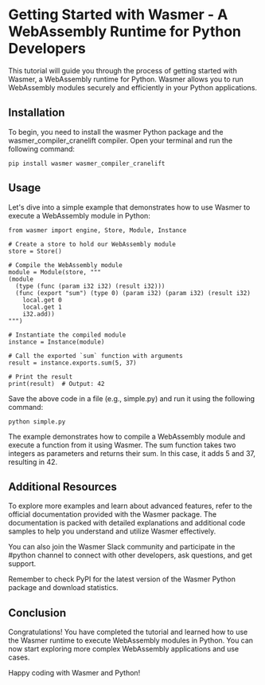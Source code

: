 
# Getting Started with Wasmer - A WebAssembly Runtime for Python Developers

This tutorial will guide you through the process of getting started with Wasmer, a WebAssembly runtime for Python. Wasmer allows you to run WebAssembly modules securely and efficiently in your Python applications.

## Installation

To begin, you need to install the wasmer Python package and the wasmer_compiler_cranelift compiler. Open your terminal and run the following command:

```
pip install wasmer wasmer_compiler_cranelift
```

## Usage

Let's dive into a simple example that demonstrates how to use Wasmer to execute a WebAssembly module in Python:

```
from wasmer import engine, Store, Module, Instance

# Create a store to hold our WebAssembly module
store = Store()

# Compile the WebAssembly module
module = Module(store, """
(module
  (type (func (param i32 i32) (result i32)))
  (func (export "sum") (type 0) (param i32) (param i32) (result i32)
    local.get 0
    local.get 1
    i32.add))
""")

# Instantiate the compiled module
instance = Instance(module)

# Call the exported `sum` function with arguments
result = instance.exports.sum(5, 37)

# Print the result
print(result)  # Output: 42
```

Save the above code in a file (e.g., simple.py) and run it using the following command:

```
python simple.py
```

The example demonstrates how to compile a WebAssembly module and execute a function from it using Wasmer. The sum function takes two integers as parameters and returns their sum. In this case, it adds 5 and 37, resulting in 42.

## Additional Resources

To explore more examples and learn about advanced features, refer to the official documentation provided with the Wasmer package. The documentation is packed with detailed explanations and additional code samples to help you understand and utilize Wasmer effectively.

You can also join the Wasmer Slack community and participate in the #python channel to connect with other developers, ask questions, and get support.

Remember to check PyPI for the latest version of the Wasmer Python package and download statistics.

## Conclusion

Congratulations! You have completed the tutorial and learned how to use the Wasmer runtime to execute WebAssembly modules in Python. You can now start exploring more complex WebAssembly applications and use cases.

Happy coding with Wasmer and Python!
